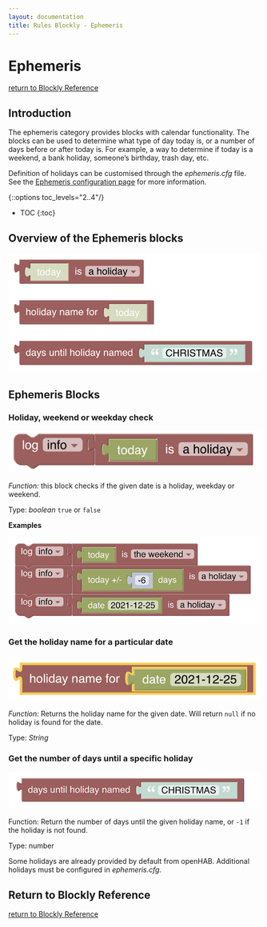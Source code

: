 ```yaml
---
layout: documentation
title: Rules Blockly - Ephemeris
---
```

<!-- markdownlint-disable MD036 -->

# Ephemeris

[return to Blockly Reference](index.html#ephemeris)

## Introduction

The ephemeris category provides blocks with calendar functionality.
The blocks can be used to determine what type of day today is, or a number of days before or after today is.
For example, a way to determine if today is a weekend, a bank holiday, someone’s birthday, trash day, etc.

Definition of holidays can be customised through the *ephemeris.cfg* file.
See the [Ephemeris configuration page](https://www.openhab.org/docs/configuration/actions.html#configuration) for more information.

{::options toc_levels="2..4"/}

- TOC
{:toc}

## Overview of the Ephemeris blocks

![ephemeris-dates](../images/blockly/blockly-ephemeris.png)

## Ephemeris Blocks

### Holiday, weekend or weekday check

![ephemeris-is](../images/blockly/blockly-ephemeris-is.png)

*Function:* this block checks if the given date is a holiday, weekday or weekend.

Type: *boolean* `true` or `false`

**Examples**

![ephemeris-is-example](../images/blockly/blockly-ephemeris-is-example.png)

### Get the holiday name for a particular date

![ephemeris-get-name](../images/blockly/blockly-ephemeris-get-name.png)

*Function:* Returns the holiday name for the given date.
Will return `null` if no holiday is found for the date.

Type: *String*

### Get the number of days until a specific holiday

![ephemeris-days-until](../images/blockly/blockly-ephemeris-days-until.png)

Function: Return the number of days until the given holiday name, or `-1` if the holiday is not found.

Type: number

Some holidays are already provided by default from openHAB.
Additional holidays must be configured in *ephemeris.cfg*.

## Return to Blockly Reference

[return to Blockly Reference](index.html#ephemeris)
